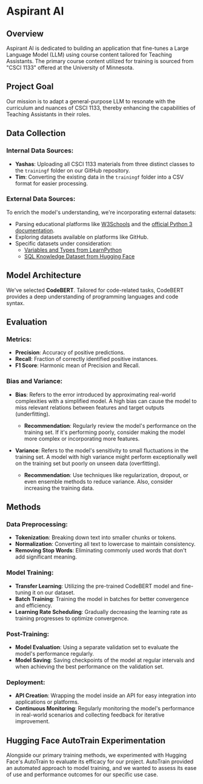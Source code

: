 # Aspirant AI

## Overview
Aspirant AI is dedicated to building an application that fine-tunes a Large Language Model (LLM) using course content tailored for Teaching Assistants. The primary course content utilized for training is sourced from "CSCI 1133" offered at the University of Minnesota.

## Project Goal
Our mission is to adapt a general-purpose LLM to resonate with the curriculum and nuances of CSCI 1133, thereby enhancing the capabilities of Teaching Assistants in their roles.

## Data Collection

### Internal Data Sources:
- **Yashas**: Uploading all CSCI 1133 materials from three distinct classes to the `trainingf` folder on our GitHub repository.
- **Tim**: Converting the existing data in the `trainingf` folder into a CSV format for easier processing.

### External Data Sources:
To enrich the model's understanding, we're incorporating external datasets:
- Parsing educational platforms like [W3Schools](https://www.w3schools.com/) and the [official Python 3 documentation](https://docs.python.org/3/).
- Exploring datasets available on platforms like GitHub.
- Specific datasets under consideration:
  - [Variables and Types from LearnPython](https://www.learnpython.org/en/Variables_and_Types)
  - [SQL Knowledge Dataset from Hugging Face](https://huggingface.co/datasets/knowrohit07/know_sql)

## Model Architecture
We've selected **CodeBERT**. Tailored for code-related tasks, CodeBERT provides a deep understanding of programming languages and code syntax.

## Evaluation

### Metrics:
- **Precision**: Accuracy of positive predictions.
- **Recall**: Fraction of correctly identified positive instances.
- **F1 Score**: Harmonic mean of Precision and Recall.

### Bias and Variance:
- **Bias**: Refers to the error introduced by approximating real-world complexities with a simplified model. A high bias can cause the model to miss relevant relations between features and target outputs (underfitting).
  - **Recommendation**: Regularly review the model's performance on the training set. If it's performing poorly, consider making the model more complex or incorporating more features.
  
- **Variance**: Refers to the model's sensitivity to small fluctuations in the training set. A model with high variance might perform exceptionally well on the training set but poorly on unseen data (overfitting).
  - **Recommendation**: Use techniques like regularization, dropout, or even ensemble methods to reduce variance. Also, consider increasing the training data.

## Methods

### Data Preprocessing:
- **Tokenization**: Breaking down text into smaller chunks or tokens.
- **Normalization**: Converting all text to lowercase to maintain consistency.
- **Removing Stop Words**: Eliminating commonly used words that don't add significant meaning.

### Model Training:
- **Transfer Learning**: Utilizing the pre-trained CodeBERT model and fine-tuning it on our dataset.
- **Batch Training**: Training the model in batches for better convergence and efficiency.
- **Learning Rate Scheduling**: Gradually decreasing the learning rate as training progresses to optimize convergence.

### Post-Training:
- **Model Evaluation**: Using a separate validation set to evaluate the model's performance regularly.
- **Model Saving**: Saving checkpoints of the model at regular intervals and when achieving the best performance on the validation set.

### Deployment:
- **API Creation**: Wrapping the model inside an API for easy integration into applications or platforms.
- **Continuous Monitoring**: Regularly monitoring the model's performance in real-world scenarios and collecting feedback for iterative improvement.

## Hugging Face AutoTrain Experimentation

Alongside our primary training methods, we experimented with Hugging Face's AutoTrain to evaluate its efficacy for our project. AutoTrain provided an automated approach to model training, and we wanted to assess its ease of use and performance outcomes for our specific use case.
